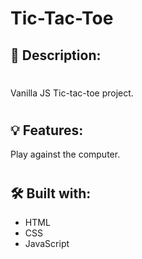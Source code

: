 # Tic-Tac-Toe
## 📝 Description: 
#
Vanilla JS Tic-tac-toe project.

#
## 💡 Features:

Play against the computer.
#

## 🛠️ Built with:

- HTML
- CSS
- JavaScript
